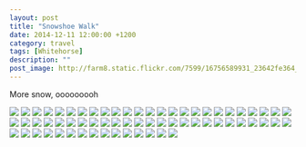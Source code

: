 ```yaml
---
layout: post
title: "Snowshoe Walk"
date: 2014-12-11 12:00:00 +1200
category: travel
tags: [Whitehorse]
description: ""
post_image: http://farm8.static.flickr.com/7599/16756589931_23642fe364_o.jpg
---
```

More snow, ooooooooh

[![](http://farm8.static.flickr.com/7605/16570181008_9bf63307b2_c.jpg)](http://farm8.static.flickr.com/7605/16570181008_fec94ef5f1_o.jpg)
[![](http://farm8.static.flickr.com/7629/16757752505_01768df315_c.jpg)](http://farm8.static.flickr.com/7629/16757752505_ed672c4fbb_o.jpg)
[![](http://farm8.static.flickr.com/7614/16571633569_e91f68d1e0_c.jpg)](http://farm8.static.flickr.com/7614/16571633569_4c6db04830_o.jpg)
[![](http://farm9.static.flickr.com/8717/16756686882_58ce1ac549_c.jpg)](http://farm9.static.flickr.com/8717/16756686882_9c157705d2_o.jpg)
[![](http://farm8.static.flickr.com/7610/16756687022_7d1f8b7c97_c.jpg)](http://farm8.static.flickr.com/7610/16756687022_d4e217210e_o.jpg)
[![](http://farm9.static.flickr.com/8747/16550491917_b88225e85c_c.jpg)](http://farm9.static.flickr.com/8747/16550491917_0b9759a26d_o.jpg)
[![](http://farm9.static.flickr.com/8707/16570361630_e2bfa337a6_c.jpg)](http://farm9.static.flickr.com/8707/16570361630_e363cb0be3_o.jpg)
[![](http://farm8.static.flickr.com/7587/16135447894_a2bfef08b2_c.jpg)](http://farm8.static.flickr.com/7587/16135447894_9b0e8c2dc3_o.jpg)
[![](http://farm8.static.flickr.com/7604/16137811883_6c21e7172c_c.jpg)](http://farm8.static.flickr.com/7604/16137811883_835e2b6b79_o.jpg)
[![](http://farm9.static.flickr.com/8704/16756687942_8db4a1069e_c.jpg)](http://farm9.static.flickr.com/8704/16756687942_c8fa1b8ccd_o.jpg)
[![](http://farm8.static.flickr.com/7282/16550492767_bef2b9d473_c.jpg)](http://farm8.static.flickr.com/7282/16550492767_46497f9f92_o.jpg)
[![](http://farm9.static.flickr.com/8584/16756688552_2a323fe040_c.jpg)](http://farm9.static.flickr.com/8584/16756688552_caa37cb835_o.jpg)
[![](http://farm8.static.flickr.com/7285/16756584721_083711af94_c.jpg)](http://farm8.static.flickr.com/7285/16756584721_87ec56cedb_o.jpg)
[![](http://farm9.static.flickr.com/8625/16756584981_a06cdd1a8c_c.jpg)](http://farm9.static.flickr.com/8625/16756584981_843e27f44f_o.jpg)
[![](http://farm9.static.flickr.com/8739/16756585211_bca2c3bd1d_c.jpg)](http://farm9.static.flickr.com/8739/16756585211_317d61d360_o.jpg)
[![](http://farm8.static.flickr.com/7646/16137814023_cf569eac45_c.jpg)](http://farm8.static.flickr.com/7646/16137814023_a9c2c6b05f_o.jpg)
[![](http://farm8.static.flickr.com/7621/16570364530_8d44b2811c_c.jpg)](http://farm8.static.flickr.com/7621/16570364530_e6402d350b_o.jpg)
[![](http://farm9.static.flickr.com/8713/16571637639_c407acd44d_c.jpg)](http://farm9.static.flickr.com/8713/16571637639_1fff0f9b40_o.jpg)
[![](http://farm9.static.flickr.com/8621/16756690972_1a485a35e6_c.jpg)](http://farm9.static.flickr.com/8621/16756690972_48a042b3f0_o.jpg)
[![](http://farm9.static.flickr.com/8674/16570365390_06a6d0c456_c.jpg)](http://farm9.static.flickr.com/8674/16570365390_78ca49b331_o.jpg)
[![](http://farm9.static.flickr.com/8686/16135451644_ae340c2ee3_c.jpg)](http://farm9.static.flickr.com/8686/16135451644_a379da1ba1_o.jpg)
[![](http://farm9.static.flickr.com/8705/16571639059_35af04196d_c.jpg)](http://farm9.static.flickr.com/8705/16571639059_563e655bb6_o.jpg)
[![](http://farm9.static.flickr.com/8689/16570355790_d39ed41bb1_c.jpg)](http://farm9.static.flickr.com/8689/16570355790_fac40632d8_o.jpg)
[![](http://farm9.static.flickr.com/8748/16756692432_daa8cc5c73_c.jpg)](http://farm9.static.flickr.com/8748/16756692432_385e94d272_o.jpg)
[![](http://farm8.static.flickr.com/7635/16756692732_ba62886161_c.jpg)](http://farm8.static.flickr.com/7635/16756692732_4023929687_o.jpg)
[![](http://farm9.static.flickr.com/8734/16731871506_025721e80b_c.jpg)](http://farm9.static.flickr.com/8734/16731871506_cf93734f83_o.jpg)
[![](http://farm9.static.flickr.com/8672/16756589001_d310ee0e20_c.jpg)](http://farm9.static.flickr.com/8672/16756589001_83dbb45ca5_o.jpg)
[![](http://farm9.static.flickr.com/8615/16756693352_6846af8389_c.jpg)](http://farm9.static.flickr.com/8615/16756693352_15eed194fb_o.jpg)
[![](http://farm9.static.flickr.com/8623/16137817933_7a131e9cf8_c.jpg)](http://farm9.static.flickr.com/8623/16137817933_0902b0fddf_o.jpg)
[![](http://farm8.static.flickr.com/7605/16137822043_4ec97e842c_c.jpg)](http://farm8.static.flickr.com/7605/16137822043_0880af8365_o.jpg)
[![](http://farm9.static.flickr.com/8589/16756594011_33291a8489_c.jpg)](http://farm9.static.flickr.com/8589/16756594011_694209ac34_o.jpg)
[![](http://farm8.static.flickr.com/7598/16570194608_00c3d54c3c_c.jpg)](http://farm8.static.flickr.com/7598/16570194608_bab3b8be6c_o.jpg)
[![](http://farm9.static.flickr.com/8714/16570374110_352d5ea50a_c.jpg)](http://farm9.static.flickr.com/8714/16570374110_d6f948e4dd_o.jpg)
[![](http://farm8.static.flickr.com/7651/16550504167_a6e4b0ec1b_c.jpg)](http://farm8.static.flickr.com/7651/16550504167_1b756bf1b8_o.jpg)
[![](http://farm8.static.flickr.com/7630/16550504447_aae60b437b_c.jpg)](http://farm8.static.flickr.com/7630/16550504447_893ff98d21_o.jpg)
[![](http://farm9.static.flickr.com/8583/16571647439_dd3b12fab2_c.jpg)](http://farm9.static.flickr.com/8583/16571647439_0d3df93075_o.jpg)
[![](http://farm8.static.flickr.com/7587/16757767215_8fa32d5bf7_c.jpg)](http://farm8.static.flickr.com/7587/16757767215_c54c667893_o.jpg)
[![](http://farm9.static.flickr.com/8675/16757767335_0ee7b072df_c.jpg)](http://farm9.static.flickr.com/8675/16757767335_59b45113de_o.jpg)
[![](http://farm8.static.flickr.com/7637/16550505547_8603bbaa63_c.jpg)](http://farm8.static.flickr.com/7637/16550505547_f66749a1a1_o.jpg)
[![](http://farm9.static.flickr.com/8571/16570375780_a68174160b_c.jpg)](http://farm9.static.flickr.com/8571/16570375780_eb499dce20_o.jpg)
[![](http://farm9.static.flickr.com/8747/16570376000_6359438ea8_c.jpg)](http://farm9.static.flickr.com/8747/16570376000_d7d7354033_o.jpg)
[![](http://farm8.static.flickr.com/7650/16756597521_5f029cdd9a_c.jpg)](http://farm8.static.flickr.com/7650/16756597521_d38667c1be_o.jpg)
[![](http://farm9.static.flickr.com/8574/16137826223_3bc6be49e3_c.jpg)](http://farm9.static.flickr.com/8574/16137826223_837ab955db_o.jpg)
[![](http://farm8.static.flickr.com/7284/16570197928_792f504a2d_c.jpg)](http://farm8.static.flickr.com/7284/16570197928_1b61f0c199_o.jpg)
[![](http://farm8.static.flickr.com/7643/16570377070_33d33e8694_c.jpg)](http://farm8.static.flickr.com/7643/16570377070_d72ca7868c_o.jpg)
[![](http://farm9.static.flickr.com/8661/16135462514_6d62e42097_c.jpg)](http://farm9.static.flickr.com/8661/16135462514_182eb62222_o.jpg)
[![](http://farm8.static.flickr.com/7635/16570377540_a232243a0c_c.jpg)](http://farm8.static.flickr.com/7635/16570377540_8376e84eba_o.jpg)
[![](http://farm9.static.flickr.com/8587/16756598961_4fe1b72c43_c.jpg)](http://farm9.static.flickr.com/8587/16756598961_1626c21d4d_o.jpg)
[![](http://farm8.static.flickr.com/7608/16550508177_6df52b405b_c.jpg)](http://farm8.static.flickr.com/7608/16550508177_f5d03539b3_o.jpg)
[![](http://farm8.static.flickr.com/7598/16756703202_b514083419_c.jpg)](http://farm8.static.flickr.com/7598/16756703202_3bbcb341ca_o.jpg)
[![](http://farm8.static.flickr.com/7611/16550508737_374d0e644c_c.jpg)](http://farm8.static.flickr.com/7611/16550508737_4ed975bbe3_o.jpg)
[![](http://farm9.static.flickr.com/8604/16757770665_5f1e1dec9b_c.jpg)](http://farm9.static.flickr.com/8604/16757770665_28b512ec15_o.jpg)
[![](http://farm8.static.flickr.com/7285/16550509027_99888ea387_c.jpg)](http://farm8.static.flickr.com/7285/16550509027_c0b1a4b356_o.jpg)
[![](http://farm8.static.flickr.com/7626/16756600951_36f3710fdc_c.jpg)](http://farm8.static.flickr.com/7626/16756600951_06187fc473_o.jpg)
[![](http://farm8.static.flickr.com/7282/16756704562_7752fed867_c.jpg)](http://farm8.static.flickr.com/7282/16756704562_98c9f935aa_o.jpg)
[![](http://farm9.static.flickr.com/8568/16571652289_63a9b7399b_c.jpg)](http://farm9.static.flickr.com/8568/16571652289_60c7820cb2_o.jpg)
[![](http://farm8.static.flickr.com/7633/16731884056_f18e7a5a37_c.jpg)](http://farm8.static.flickr.com/7633/16731884056_bfb54d4b12_o.jpg)
[![](http://farm9.static.flickr.com/8718/16756705572_f4bf873472_c.jpg)](http://farm9.static.flickr.com/8718/16756705572_6c92d05daa_o.jpg)
[![](http://farm8.static.flickr.com/7624/16757747525_343513cf9b_c.jpg)](http://farm8.static.flickr.com/7624/16757747525_5d9f9e60d5_o.jpg)
[![](http://farm9.static.flickr.com/8640/16756705832_5eb1a6618e_c.jpg)](http://farm9.static.flickr.com/8640/16756705832_5e69979286_o.jpg)
[![](http://farm8.static.flickr.com/7646/16571653709_29a38fea0c_c.jpg)](http://farm8.static.flickr.com/7646/16571653709_75a899fff5_o.jpg)
[![](http://farm8.static.flickr.com/7646/16137832013_e1476ede08_c.jpg)](http://farm8.static.flickr.com/7646/16137832013_360d348fdb_o.jpg)
[![](http://farm9.static.flickr.com/8577/16757774625_61bcf991f3_c.jpg)](http://farm9.static.flickr.com/8577/16757774625_35b26626eb_o.jpg)
[![](http://farm9.static.flickr.com/8696/16731886456_65ee73e6ed_c.jpg)](http://farm9.static.flickr.com/8696/16731886456_cde3017389_o.jpg)
[![](http://farm8.static.flickr.com/7647/16756708302_8e47a51a13_c.jpg)](http://farm8.static.flickr.com/7647/16756708302_b5102809f2_o.jpg)
